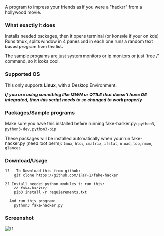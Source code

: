 A program to impress your friends as if you were a "hacker" from a hollywood movie.

### What exactly it does
Installs needed packages, then it opens terminal (or konsole if your on kde)
Runs tmux, splits window in 4 panes and in each one runs a random text based program from the list.

The sample programs are just system monitors or ip monitors or just 'tree /' command, so it looks cool.

### Supported OS
This only supports **Linux**, with a Desktop Environment.

***If you are using something like I3WM or QTILE that doesn't have DE integrated, then this script needs to be changed to work properly***

### Packages/Sample programs
Make sure you have this installed before running fake-hacker.py: ```python3```, ```python3-dev```, ```python3-pip```

These packages will be installed automatically when your run fake-hacker.py (need root perm):
```tmux```,
```htop```,
```cmatrix```,
```ifstat```,
```nload```,
```top```,
```nmon```,
```glances```

### Download/Usage
```
1? - To Download this from github:
    git clone https://github.com/1RaY-1/fake-hacker

2? Install needed python modules to run this:
    cd fake-hacker/
    pip3 install -r requierements.txt
    
  And run this program:
    python3 fake-hacker.py
```


### Screenshot

![f1](https://user-images.githubusercontent.com/78962948/208488486-7b10f396-cdbe-4f05-8f51-3ed28f29d2cb.png)
